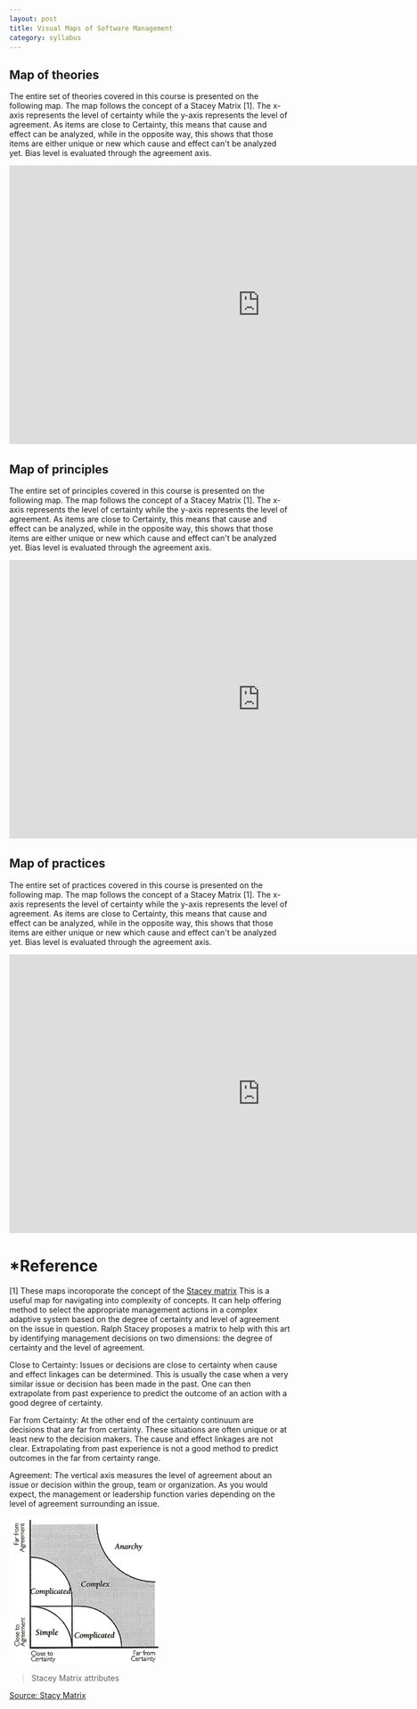 ```yaml
---
layout: post
title: Visual Maps of Software Management
category: syllabus
---
```


## Map of theories
The entire set of theories covered in this course is presented on the following map. The map follows the concept of a Stacey Matrix [1]. The x-axis represents the level of certainty while the y-axis represents the level of agreement. As items are close to Certainty, this means that cause and effect can be analyzed, while in the opposite way, this shows that those items are either unique or new which cause and effect can't be analyzed yet. Bias level is evaluated through the agreement axis.
<iframe width="900" height="500" seamless frameborder="0" scrolling="no" src="https://docs.google.com/spreadsheets/d/1Vt6rP6G1GAJPIrjQIZLAlXHW3CJGMu_7y6kvj_zM3nM/pubchart?oid=269447730&amp;format=interactive"></iframe>

## Map of principles
The entire set of principles covered in this course is presented on the following map. The map follows the concept of a Stacey Matrix [1]. The x-axis represents the level of certainty while the y-axis represents the level of agreement. As items are close to Certainty, this means that cause and effect can be analyzed, while in the opposite way, this shows that those items are either unique or new which cause and effect can't be analyzed yet. Bias level is evaluated through the agreement axis.
<iframe width="900" height="500" seamless frameborder="0" scrolling="no" src="https://docs.google.com/spreadsheets/d/1PvRzlMyEhCuHNpOcN6T3pYXNVUiWF_aHn9eUbGlth5U/pubchart?oid=269447730&amp;format=interactive"></iframe>

## Map of practices
The entire set of practices covered in this course is presented on the following map. The map follows the concept of a Stacey Matrix [1]. The x-axis represents the level of certainty while the y-axis represents the level of agreement. As items are close to Certainty, this means that cause and effect can be analyzed, while in the opposite way, this shows that those items are either unique or new which cause and effect can't be analyzed yet. Bias level is evaluated through the agreement axis.
<iframe width="900" height="500" seamless frameborder="0" scrolling="no" src="https://docs.google.com/spreadsheets/d/16GDtqDAr9hAsFB72WTu98yel1rRbQs2HWT4lzegKrxw/pubchart?oid=269447730&amp;format=interactive"></iframe>


# *Reference
[1] These maps incoroporate the concept of the [Stacey matrix](http://www.gp-training.net/training/communication_skills/consultation/equipoise/complexity/stacey.htm)
This is a useful map for navigating into complexity of concepts. It can help offering method to select the appropriate management actions in a complex adaptive system based on the degree of certainty and level of agreement on the issue in question.
Ralph Stacey proposes a matrix to help with this art by identifying management decisions on two dimensions: the degree of certainty and the level of agreement.

Close to Certainty: Issues or decisions are close to certainty when cause and effect linkages can be determined. This is usually the case when a very similar issue or decision has been made in the past. One can then extrapolate from past experience to predict the outcome of an action with a good degree of certainty.

Far from Certainty:	At the other end of the certainty continuum are decisions that are far from certainty. These situations are often unique or at least new to the decision makers. The cause and effect linkages are not clear. Extrapolating from past experience is not a good method to predict outcomes in the far from certainty range.

Agreement:	The vertical axis measures the level of agreement about an issue or decision within the group, team or organization. As you would expect, the management or leadership function varies depending on the level of agreement surrounding an issue.

<img src="/images/staceyMatrix.gif" alt="GitHub Logo" width="270" />

> Stacey Matrix attributes

[Source: Stacy Matrix](http://www.gp-training.net/training/communication_skills/consultation/equipoise/complexity/stacey3.gif)